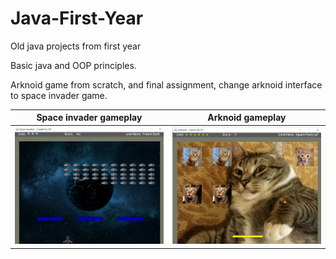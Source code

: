 # Java-First-Year
<p> Old java projects from first year </p>

<p> Basic java and OOP principles. </p>
<p> Arknoid game from scratch, and final assignment, change arknoid interface to space invader game. </p>

Space invader gameplay |  Arknoid gameplay
:-------------------------:|:-------------------------:
![](space.png)|![](DragonGame.png)
